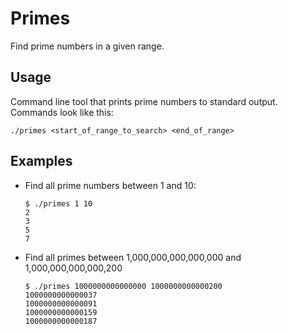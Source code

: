 # Primes

Find prime numbers in a given range.

## Usage

Command line tool that prints prime numbers to standard output. Commands look
like this:

```shell
./primes <start_of_range_to_search> <end_of_range>
```

## Examples

- Find all prime numbers between 1 and 10:

  ```shell
  $ ./primes 1 10
  2
  3
  5
  7
  ```

- Find all primes between 1,000,000,000,000,000 and 1,000,000,000,000,200

  ```shell
  $ ./primes 1000000000000000 1000000000000200
  1000000000000037
  1000000000000091
  1000000000000159
  1000000000000187
  ```
